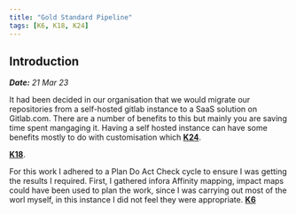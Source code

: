 ```yaml
---
title: "Gold Standard Pipeline"
tags: [K6, K18, K24]
---
```

## Introduction

***Date:** 21 Mar 23*

It had been decided in our organisation that we would migrate our repositories from a self-hosted gitlab instance to a SaaS solution on Gitlab.com.
There are a number of benefits to this but mainly you are saving time spent mangaging it. Having a self hosted instance can have some benefits mostly to do with customisation which **[K24](/tags/k24)**.

 **[K18](/tags/k18)**.

For this work I adhered to a Plan Do Act Check cycle to ensure I was getting the results I required.
First, I gathered infora
Affinity mapping, impact maps could have been used to plan the work, since I was carrying out most of the worl myself, in this instance I did not feel they were appropriate.
 **[K6](/tags/k6)**
